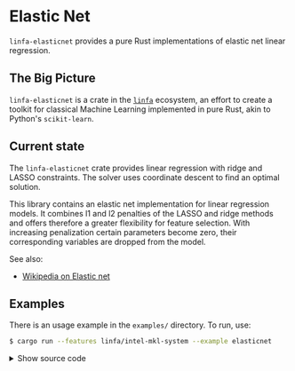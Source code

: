# Elastic Net

`linfa-elasticnet` provides a pure Rust implementations of elastic net linear regression.

## The Big Picture

`linfa-elasticnet` is a crate in the [`linfa`](https://crates.io/crates/linfa) ecosystem, an effort to create a toolkit for classical Machine Learning implemented in pure Rust, akin to Python's `scikit-learn`.

## Current state

The `linfa-elasticnet` crate provides linear regression with ridge and LASSO constraints. The solver uses coordinate descent to find an optimal solution.

This library contains an elastic net implementation for linear regression models. It combines l1 and l2 penalties of the LASSO and ridge methods and offers therefore a greater flexibility for feature selection. With increasing penalization certain parameters become zero, their corresponding variables are dropped from the model.

See also:
 * [Wikipedia on Elastic net](https://en.wikipedia.org/wiki/Elastic_net_regularization)

## Examples

There is an usage example in the `examples/` directory. To run, use:

```bash
$ cargo run --features linfa/intel-mkl-system --example elasticnet
```

<details>
<summary style="cursor: pointer; display:list-item;">
Show source code
</summary>

```rust,ignore
// load Diabetes dataset
let (train, valid) = linfa_datasets::diabetes().split_with_ratio(0.90);

// train pure LASSO model with 0.1 penalty
let model = ElasticNet::params()
    .penalty(0.3)
    .l1_ratio(1.0)
    .fit(&train)?;

println!("intercept:  {}", model.intercept());
println!("params: {}", model.parameters());

println!("z score: {:?}", model.z_score());

// validate
let y_est = model.predict(&valid);
println!("predicted variance: {}", valid.r2(&y_est)?);
```
</details>
